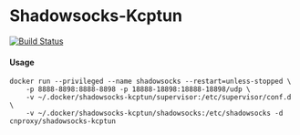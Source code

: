 # Shadowsocks-Kcptun
[![Build Status](https://travis-ci.org/cnproxy/shadowsocks-kcptun.svg?branch=master)](https://travis-ci.org/cnproxy/shadowsocks-kcptun) [![]()](https://travis-ci.org/cnproxy/shadowsocks-kcptun.svg?branch=master)

#### Usage

```
docker run --privileged --name shadowsocks --restart=unless-stopped \
    -p 8888-8898:8888-8898 -p 18888-18898:18888-18898/udp \
    -v ~/.docker/shadowsocks-kcptun/supervisor:/etc/supervisor/conf.d \
    -v ~/.docker/shadowsocks-kcptun/shadowsocks:/etc/shadowsocks -d cnproxy/shadowsocks-kcptun
```
